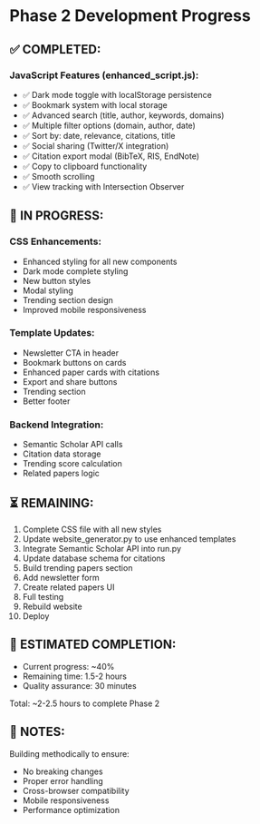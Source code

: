 # Phase 2 Development Progress

## ✅ COMPLETED:

### JavaScript Features (enhanced_script.js):
- ✅ Dark mode toggle with localStorage persistence
- ✅ Bookmark system with local storage
- ✅ Advanced search (title, author, keywords, domains)
- ✅ Multiple filter options (domain, author, date)
- ✅ Sort by: date, relevance, citations, title
- ✅ Social sharing (Twitter/X integration)
- ✅ Citation export modal (BibTeX, RIS, EndNote)
- ✅ Copy to clipboard functionality
- ✅ Smooth scrolling
- ✅ View tracking with Intersection Observer

## 🔄 IN PROGRESS:

### CSS Enhancements:
- Enhanced styling for all new components
- Dark mode complete styling
- New button styles
- Modal styling
- Trending section design
- Improved mobile responsiveness

### Template Updates:
- Newsletter CTA in header
- Bookmark buttons on cards
- Enhanced paper cards with citations
- Export and share buttons
- Trending section
- Better footer

### Backend Integration:
- Semantic Scholar API calls
- Citation data storage
- Trending score calculation
- Related papers logic

## ⏳ REMAINING:

1. Complete CSS file with all new styles
2. Update website_generator.py to use enhanced templates
3. Integrate Semantic Scholar API into run.py
4. Update database schema for citations
5. Build trending papers section
6. Add newsletter form
7. Create related papers UI
8. Full testing
9. Rebuild website
10. Deploy

## 🎯 ESTIMATED COMPLETION:

- Current progress: ~40%
- Remaining time: 1.5-2 hours
- Quality assurance: 30 minutes

Total: ~2-2.5 hours to complete Phase 2

## 📝 NOTES:

Building methodically to ensure:
- No breaking changes
- Proper error handling
- Cross-browser compatibility
- Mobile responsiveness
- Performance optimization

